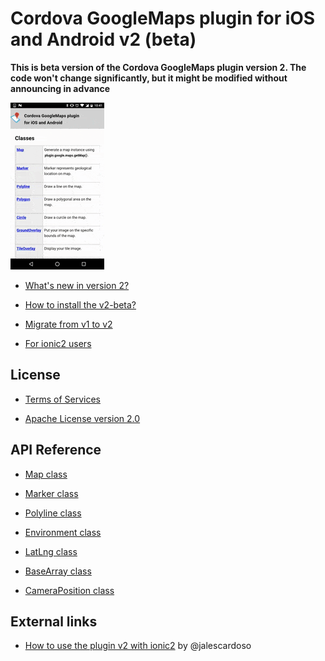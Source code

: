 # Cordova GoogleMaps plugin for iOS and Android v2 (beta)

**This is beta version of the Cordova GoogleMaps plugin version 2. The code won't change significantly, but it might be modified without announcing in advance**

![](images/v2demo.gif)

- [What's new in version 2?](whats-new-v2/README.md)

- [How to install the v2-beta?](Installation/README.md)

- [Migrate from v1 to v2](migrate-from-v1/README.md)

- [For ionic2 users](For-ionic2-users/README.md)

## License

- [Terms of Services](./Terms-of-Services/README.md)

- [Apache License version 2.0](https://www.apache.org/licenses/LICENSE-2.0.html)

## API Reference

- [Map class](./class/Map/README.md)

- [Marker class](./class/Marker/README.md)

- [Polyline class](./class/Polyline/README.md)

- [Environment class](./class/Environment/README.md)

- [LatLng class](./class/LatLng/README.md)

- [BaseArray class](./class/BaseArrayClass/README.md)

- [CameraPosition class](./class/CameraPosition/README.md)

## External links

- [How to use the plugin v2 with ionic2](https://github.com/jalescardoso/ionic2-cordova-plugin-googlemaps-v2) by @jalescardoso
